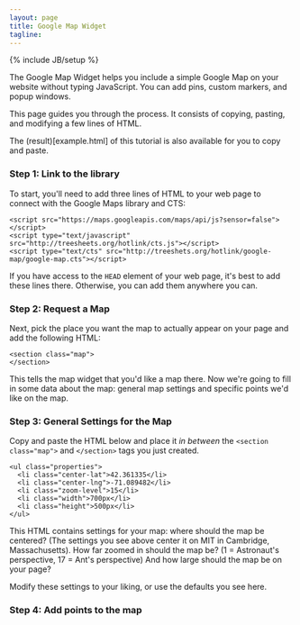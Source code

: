 ```yaml
---
layout: page
title: Google Map Widget
tagline:
---
```

{% include JB/setup %}

<p class="intro">The Google Map Widget helps you include a simple Google Map on
your website without typing JavaScript. You can add pins, custom markers, and
popup windows.</p>

<p class="intro">This page guides you through the process. It consists of
copying, pasting, and modifying a few lines of HTML.</p>

<p class="intro">The (result)[example.html] of this tutorial is also available
for you to copy and paste.</p>

### Step 1: Link to the library

To start, you'll need to add three lines of HTML to your web page to connect
with the Google Maps library and CTS:

    <script src="https://maps.googleapis.com/maps/api/js?sensor=false"></script>
    <script type="text/javascript" src="http://treesheets.org/hotlink/cts.js"></script>
    <script type="text/cts" src="http://treeshets.org/hotlink/google-map/google-map.cts"></script>

If you have access to the `HEAD` element of your web page, it's best to add
these lines there. Otherwise, you can add them anywhere you can.

### Step 2: Request a Map

Next, pick the place you want the map to actually appear on your page and add the following HTML:

    <section class="map">
    </section>

This tells the map widget that you'd like a map there. Now we're going to fill
in some data about the map: general map settings and specific points we'd like
on the map.

### Step 3: General Settings for the Map

Copy and paste the HTML below and place it *in between* the `<section
class="map">` and `</section>` tags you just created.

    <ul class="properties">
      <li class="center-lat">42.361335</li>
      <li class="center-lng">-71.089482</li>
      <li class="zoom-level">15</li>
      <li class="width">700px</li>
      <li class="height">500px</li>
    </ul>

This HTML contains settings for your map: where should the map be centered?
(The settings you see above center it on MIT in Cambridge, Massachusetts). How
far zoomed in should the map be? (1 = Astronaut's perspective, 17 = Ant's
perspective) And how large should the map be on your page?

Modify these settings to your liking, or use the defaults you see here.

### Step 4: Add points to the map

